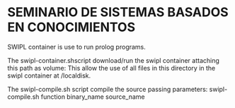 # SEMINARIO DE SISTEMAS BASADOS EN CONOCIMIENTOS

SWIPL container is use to run prolog programs.

The swipl-container.shscript download/run the swipl container attaching this path as volume:
    This allow the use of all files in this directory in the swipl container at /localdisk.

The swipl-compile.sh script compile the source passing parameters:
    swipl-compile.sh function binary_name source_name
